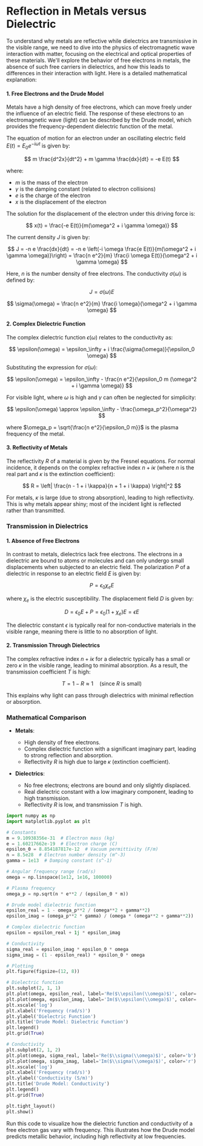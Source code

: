 # Reflection in Metals versus Dielectric

To understand why metals are reflective while dielectrics are transmissive in the visible range, we need to dive into the physics of electromagnetic wave interaction with matter, focusing on the electrical and optical properties of these materials. We'll explore the behavior of free electrons in metals, the absence of such free carriers in dielectrics, and how this leads to differences in their interaction with light. Here is a detailed mathematical explanation:

#### 1. Free Electrons and the Drude Model
Metals have a high density of free electrons, which can move freely under the influence of an electric field. The response of these electrons to an electromagnetic wave (light) can be described by the Drude model, which provides the frequency-dependent dielectric function of the metal.

The equation of motion for an electron under an oscillating electric field $E(t) = E_0 e^{-i \omega t}$ is given by:

$$
m \frac{d^2x}{dt^2} + m \gamma \frac{dx}{dt} = -e E(t)
$$

where:

- $m$ is the mass of the electron
- $\gamma$ is the damping constant (related to electron collisions)
- $e$ is the charge of the electron
- $x$ is the displacement of the electron

The solution for the displacement of the electron under this driving force is:

$$
x(t) = \frac{-e E(t)}{m(\omega^2 + i \gamma \omega)}
$$

The current density $J$ is given by:

$$
J = -n e \frac{dx}{dt} = -n e \left(-i \omega \frac{e E(t)}{m(\omega^2 + i \gamma \omega)}\right) = \frac{n e^2}{m} \frac{i \omega E(t)}{\omega^2 + i \gamma \omega}
$$

Here, $n$ is the number density of free electrons. The conductivity $\sigma(\omega)$ is defined by:

$$
J = \sigma(\omega) E
$$

$$
\sigma(\omega) = \frac{n e^2}{m} \frac{i \omega}{\omega^2 + i \gamma \omega}
$$

#### 2. Complex Dielectric Function
The complex dielectric function $\epsilon(\omega)$ relates to the conductivity as:

$$
\epsilon(\omega) = \epsilon_\infty + i \frac{\sigma(\omega)}{\epsilon_0 \omega}
$$

Substituting the expression for $\sigma(\omega)$:

$$
\epsilon(\omega) = \epsilon_\infty - \frac{n e^2}{\epsilon_0 m (\omega^2 + i \gamma \omega)}
$$

For visible light, where $\omega$ is high and $\gamma$ can often be neglected for simplicity:

$$
\epsilon(\omega) \approx \epsilon_\infty - \frac{\omega_p^2}{\omega^2}
$$

where $\omega_p = \sqrt{\frac{n e^2}{\epsilon_0 m}}$ is the plasma frequency of the metal.

#### 3. Reflectivity of Metals
The reflectivity $R$ of a material is given by the Fresnel equations. For normal incidence, it depends on the complex refractive index $n + i\kappa$ (where $n$ is the real part and $\kappa$ is the extinction coefficient):

$$
R = \left| \frac{n - 1 + i \kappa}{n + 1 + i \kappa} \right|^2
$$

For metals, $\kappa$ is large (due to strong absorption), leading to high reflectivity. This is why metals appear shiny; most of the incident light is reflected rather than transmitted.

### Transmission in Dielectrics

#### 1. Absence of Free Electrons
In contrast to metals, dielectrics lack free electrons. The electrons in a dielectric are bound to atoms or molecules and can only undergo small displacements when subjected to an electric field. The polarization $P$ of a dielectric in response to an electric field $E$ is given by:

$$
P = \epsilon_0 \chi_e E
$$

where $\chi_e$ is the electric susceptibility. The displacement field $D$ is given by:

$$
D = \epsilon_0 E + P = \epsilon_0 (1 + \chi_e) E = \epsilon E
$$

The dielectric constant $\epsilon$ is typically real for non-conductive materials in the visible range, meaning there is little to no absorption of light.

#### 2. Transmission Through Dielectrics
The complex refractive index $n + i\kappa$ for a dielectric typically has a small or zero $\kappa$ in the visible range, leading to minimal absorption. As a result, the transmission coefficient $T$ is high:

$$
T = 1 - R \approx 1 \quad (\text{since } R \text{ is small})
$$

This explains why light can pass through dielectrics with minimal reflection or absorption.

### Mathematical Comparison

- **Metals**:
  - High density of free electrons.
  - Complex dielectric function with a significant imaginary part, leading to strong reflection and absorption.
  - Reflectivity $R$ is high due to large $\kappa$ (extinction coefficient).

- **Dielectrics**:
  - No free electrons; electrons are bound and only slightly displaced.
  - Real dielectric constant with a low imaginary component, leading to high transmission.
  - Reflectivity $R$ is low, and transmission $T$ is high.
 
```python
import numpy as np
import matplotlib.pyplot as plt

# Constants
m = 9.10938356e-31  # Electron mass (kg)
e = 1.60217662e-19  # Electron charge (C)
epsilon_0 = 8.854187817e-12  # Vacuum permittivity (F/m)
n = 8.5e28  # Electron number density (m^-3)
gamma = 1e13  # Damping constant (s^-1)

# Angular frequency range (rad/s)
omega = np.linspace(1e12, 1e16, 100000)

# Plasma frequency
omega_p = np.sqrt(n * e**2 / (epsilon_0 * m))

# Drude model dielectric function
epsilon_real = 1 - omega_p**2 / (omega**2 + gamma**2)
epsilon_imag = (omega_p**2 * gamma) / (omega * (omega**2 + gamma**2))

# Complex dielectric function
epsilon = epsilon_real + 1j * epsilon_imag

# Conductivity
sigma_real = epsilon_imag * epsilon_0 * omega
sigma_imag = (1 - epsilon_real) * epsilon_0 * omega

# Plotting
plt.figure(figsize=(12, 8))

# Dielectric function
plt.subplot(2, 1, 1)
plt.plot(omega, epsilon_real, label='Re($\\epsilon(\\omega)$)', color='b')
plt.plot(omega, epsilon_imag, label='Im($\\epsilon(\\omega)$)', color='r')
plt.xscale('log')
plt.xlabel('Frequency (rad/s)')
plt.ylabel('Dielectric Function')
plt.title('Drude Model: Dielectric Function')
plt.legend()
plt.grid(True)

# Conductivity
plt.subplot(2, 1, 2)
plt.plot(omega, sigma_real, label='Re($\\sigma(\\omega)$)', color='b')
plt.plot(omega, sigma_imag, label='Im($\\sigma(\\omega)$)', color='r')
plt.xscale('log')
plt.xlabel('Frequency (rad/s)')
plt.ylabel('Conductivity (S/m)')
plt.title('Drude Model: Conductivity')
plt.legend()
plt.grid(True)

plt.tight_layout()
plt.show()
```


Run this code to visualize how the dielectric function and conductivity of a free electron gas vary with frequency. This illustrates how the Drude model predicts metallic behavior, including high reflectivity at low frequencies.


